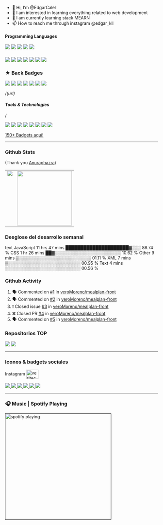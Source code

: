 - 👋 Hi, I’m @EdgarCalel
- 👀 I am interested in learning everything related to web development 
- 🌱 I am currently learning stack MEARN
- 📫 How to reach me through instagram @edgar_kll


<h4>Programming Languages</h4>
<p>
  <img src="https://img.shields.io/badge/JavaScript-F7DF1E?style=for-the-badge&logo=javascript&logoColor=black">
  <img src="https://img.shields.io/badge/TypeScript-007ACC?style=for-the-badge&logo=typescript&logoColor=white">
  <img src="https://img.shields.io/badge/Python-14354C?style=for-the-badge&logo=python&logoColor=white">
  <img src="https://img.shields.io/badge/C%2B%2B-00599C?style=for-the-badge&logo=c%2B%2B&logoColor=white">
  <img src="https://img.shields.io/badge/C-00599C?style=for-the-badge&logo=c&logoColor=white">
</p>

<h3>
</h3> 
<p>
  <img src="https://img.shields.io/badge/HTML5-E34F26?style=for-the-badge&logo=html5&logoColor=white">
  <img src="https://img.shields.io/badge/CSS3-1572B6?style=for-the-badge&logo=css3&logoColor=white">
  <img src="https://img.shields.io/badge/React-20232A?style=for-the-badge&logo=react&logoColor=61DAFB">
  <img src="https://img.shields.io/badge/Tailwind_CSS-38B2AC?style=for-the-badge&logo=tailwind-css&logoColor=white">
  <img src="https://img.shields.io/badge/Angular-DD0031?style=for-the-badge&logo=angular&logoColor=white">
  <img src="https://img.shields.io/badge/Framer%20Motion-black?style=for-the-badge&logo=framer&logoColor=blue">
  <img src="https://img.shields.io/badge/Axios-BD1FE0?style=for-the-badge">
</p>

<h3>
 ★  Back Badges
</h3> 
<p>
  <img src="https://img.shields.io/badge/Node.js-339933?style=for-the-badge&logo=nodedotjs&logoColor=white">
  <img src="https://img.shields.io/badge/Express.js-000000?style=for-the-badge&logo=express&logoColor=white">
  <img src="https://img.shields.io/badge/MongoDB-white?style=for-the-badge&logo=mongodb&logoColor=4EA94B">
  <img src="https://img.shields.io/badge/Django-092E20?style=for-the-badge&logo=django&logoColor=green">
  <img src="https://img.shields.io/badge/MySQL-005C84?style=for-the-badge&logo=mysql&logoColor=white">
  <img src="https://img.shields.io/badge/firebase%20realtime%20database-ffca28?style=for-the-badge&logo=firebase&logoColor=black">
  <img src="https://img.shields.io/badge/Mongoose-00C58E?style=for-the-badge">
</p>

/*(url)<h4>Tools & Technologies</h4>*/
<p>
  <img src="https://img.shields.io/badge/Git-F05032?style=for-the-badge&logo=git&logoColor=white">
  <img src="https://img.shields.io/badge/GitHub-100000?style=for-the-badge&logo=github&logoColor=white">
  <img src="https://img.shields.io/badge/Linux-FCC624?style=for-the-badge&logo=linux&logoColor=black">
  <img src="https://img.shields.io/badge/Figma-F24E1E?style=for-the-badge&logo=figma&logoColor=white">
  <img src="https://img.shields.io/badge/Notion-000000?style=for-the-badge&logo=notion&logoColor=white">
  <img src="https://img.shields.io/badge/Postman-FF6C37?style=for-the-badge&logo=Postman&logoColor=white">
  <img src="https://img.shields.io/badge/Heroku-430098?style=for-the-badge&logo=heroku&logoColor=white">
  <img src="https://img.shields.io/badge/Vercel-000000?style=for-the-badge&logo=vercel&logoColor=white">
</p>

<a target="_blank" href="https://dev.to/envoy_/150-badges-for-github-pnk">150+ Badgets aquí!</a>

---

### Github Stats
(Thank you <a target="_blank" href="https://github.com/anuraghazra/github-readme-stats">Anuraghazra</a>)

<table>
  <tr>
    <td valign="top"><img src="https://github-readme-stats.vercel.app/api/top-langs/?username=veroMoreno&theme=radical&card_width=450em)](https://github.com/veroMoreno/veroMoreno/github-readme-stats"/></td>
    <td valign="top"><img height="180em" src="https://github-readme-stats.vercel.app/api?username=veroMoreno&show_icons=true&hide_border=true&&count_private=true&include_all_commits=true&theme=radical&hide_stars=false" /></td>
  </tr>
</table>

### Desglose del desarrollo semanal

<!--START_SECTION:waka-->
text
JavaScript   11 hrs 47 mins  █████████████████████▓░░░   86.74 % 
CSS          1 hr 26 mins    ██▓░░░░░░░░░░░░░░░░░░░░░░   10.62 % 
Other        9 mins          ▒░░░░░░░░░░░░░░░░░░░░░░░░   01.11 % 
XML          7 mins          ▒░░░░░░░░░░░░░░░░░░░░░░░░   00.95 % 
Text         4 mins          ░░░░░░░░░░░░░░░░░░░░░░░░░   00.56 % 

<!--END_SECTION:waka-->

### Github Activity 

<!--START_SECTION:activity-->
1. 🗣 Commented on [#1](https://github.com/veroMoreno/mealplan-front/issues/1) in [veroMoreno/mealplan-front](https://github.com/veroMoreno/mealplan-front)
2. 🗣 Commented on [#2](https://github.com/veroMoreno/mealplan-front/issues/2) in [veroMoreno/mealplan-front](https://github.com/veroMoreno/mealplan-front)
3. ❗ Closed issue [#3](https://github.com/veroMoreno/mealplan-front/issues/3) in [veroMoreno/mealplan-front](https://github.com/veroMoreno/mealplan-front)
4. ❌ Closed PR [#4](https://github.com/veroMoreno/mealplan-front/pull/4) in [veroMoreno/mealplan-front](https://github.com/veroMoreno/mealplan-front)
5. 🗣 Commented on [#5](https://github.com/veroMoreno/mealplan-front/issues/5) in [veroMoreno/mealplan-front](https://github.com/veroMoreno/mealplan-front)
<!--END_SECTION:activity-->

### Repositorios TOP

[![](https://github-readme-stats.vercel.app/api/pin/?username=veroMoreno&repo=react-url-shortener-front&bg_color=45,fc00ff,00dbde&title_color=fff&text_color=fff)](https://github.com/veroMoreno/react-url-shortener-front)
[![](https://github-readme-stats.vercel.app/api/pin/?username=veroMoreno&repo=mealplan-front&bg_color=45,fc00ff,00dbde&title_color=fff&text_color=fff)](https://github.com/veroMoreno/mealplan-front)

---

### Iconos & badgets sociales

<p>Instagram <a href="https://www.instagram.com/veritechie" target="blank"><img align="center" src="https://raw.githubusercontent.com/rahuldkjain/github-profile-readme-generator/master/src/images/icons/Social/instagram.svg" alt="veritechie" height="30" width="40" /></a>
</p>

<p>
  <a href="https://www.linkedin.com/in/vmorenoflores/">
    <img src="https://img.shields.io/badge/TikTok-000000?style=for-the-badge&logo=tiktok&logoColor=white">
  </a>
  <a href="https://www.linkedin.com/in/vmorenoflores/">
    <img src="https://img.shields.io/badge/LinkedIn-0077B5?style=for-the-badge&logo=linkedin&logoColor=white">
  </a>
  <a href="https://twitter.com/veritechie">
    <img src="https://img.shields.io/badge/Twitter-1DA1F2?style=for-the-badge&logo=twitter&logoColor=white">
  </a>
  <a href="https://veritechie.hashnode.dev/">
    <img src="https://img.shields.io/badge/Hashnode-2962FF?style=for-the-badge&logo=hashnode&logoColor=white">
  </a>
  <a href="https://dev.to/veritechie">
    <img src="https://img.shields.io/badge/dev.to-0A0A0A?style=for-the-badge&logo=dev.to&logoColor=white">
  </a>
  <a href="mailto:veronica.moreno.wrok@gmail.com">
    <img src="https://img.shields.io/badge/Gmail-D14836?style=for-the-badge&logo=gmail&logoColor=white">
  </a>
</p>

---

### 🎧 Music | Spotify Playing
[<img src="https://spotify-now-playing-kappa.vercel.app/api/spotify-playing" alt="spotify playing" width="350" />]()


